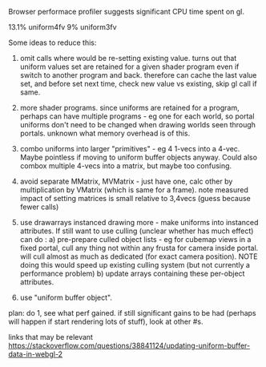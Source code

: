 Browser performace profiler suggests significant CPU time spent on gl. 

13.1%	uniform4fv
9%		uniform3fv

Some ideas to reduce this: 

1) omit calls where would be re-setting existing value.
turns out that uniform values set are retained for a given shader program even if switch to another program and back.
therefore can cache the last value set, and before set next time, check new value vs existing, skip gl call if same. 

2) more shader programs.
since uniforms are retained for a program, perhaps can have multiple programs - eg one for each world, so portal uniforms don't need to be changed when 
drawing worlds seen through portals. unknown what memory overhead is of this.

3) combo uniforms into larger "primitives" - eg 4 1-vecs into a 4-vec. Maybe pointless if moving to uniform buffer objects anyway. Could also combox multiple 4-vecs into a matrix, but maybe too confusing.

4) avoid separate MMatrix, MVMatrix - just have one, calc other by multiplication by VMatrix (which is same for a frame). note measured impact of setting matrices is small relative to 3,4vecs (guess because fewer calls)

5) use drawarrays instanced drawing more - make uniforms into instanced attributes. If still want to use culling (unclear whether has much effect) can do :
	a) pre-prepare culled object lists - eg for cubemap views in a fixed portal, cull any thing not within any frusta for camera inside portal. will cull almost as much as dedicated (for exact camera position). NOTE doing this would speed up existing culling system (but not currently a performance problem)
	b) update arrays containing these per-object attributes.

6) use "uniform buffer object".

plan: 
do 1, see what perf gained. if still significant gains to be had (perhaps will happen if start rendering lots of stuff), look at other #s. 


links that may be relevant
https://stackoverflow.com/questions/38841124/updating-uniform-buffer-data-in-webgl-2

